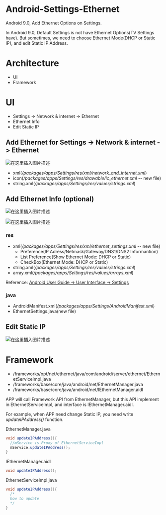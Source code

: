 ﻿# Android-Settings-Ethernet
Android 9.0, Add Ethernet Options on Settings.

In Android 9.0, Default Settings is not have Ethernet Options(TV Settings have). 
But sometimes, we need to choose Ethernet Mode(DHCP or Static IP), and edit Static IP Address.

# Architecture
- UI
- Framework

# UI
- Settings -> Network & internet -> Ethernet
- Ethernet Info 
- Edit Static IP 

## Add Ethernet for Settings -> Network & internet -> Ethernet
![在这里插入图片描述](https://img-blog.csdnimg.cn/20190429100512809.png?x-oss-process=image/watermark,type_ZmFuZ3poZW5naGVpdGk,shadow_10,text_aHR0cHM6Ly9ibG9nLmNzZG4ubmV0L3UwMTEzOTE2Mjk=,size_16,color_FFFFFF,t_70)
- xml(*/packages/apps/Settings/res/xml/network_and_internet.xml*)
- icon(*/packages/apps/Settings/res/drawable/ic_ethernet.xml*  -- new file)
- string.xml(*/packages/apps/Settings/res/values/strings.xml*)


## Add Ethernet Info (optional)
![在这里插入图片描述](https://img-blog.csdnimg.cn/20190429100547384.png?x-oss-process=image/watermark,type_ZmFuZ3poZW5naGVpdGk,shadow_10,text_aHR0cHM6Ly9ibG9nLmNzZG4ubmV0L3UwMTEzOTE2Mjk=,size_16,color_FFFFFF,t_70)

![在这里插入图片描述](https://img-blog.csdnimg.cn/20190429100644713.png?x-oss-process=image/watermark,type_ZmFuZ3poZW5naGVpdGk,shadow_10,text_aHR0cHM6Ly9ibG9nLmNzZG4ubmV0L3UwMTEzOTE2Mjk=,size_16,color_FFFFFF,t_70)
### res

- xml(*/packages/apps/Settings/res/xml/ethernet_settings.xml* -- new file)
  - Preference(IP Adress/Netmask/Gateway/DNS1/DNS2 Informantion)
  - List Preference(Show Ethernet Mode: DHCP or Static)
  - CheckBox(Ethernet Mode: DHCP or Static)
- string.xml(*/packages/apps/Settings/res/values/strings.xml*)
- array.xml(*/packages/apps/Settings/res/values/arrays.xml*)


Reference:
[Android User Guide -> User Interface -> Settings](https://developer.android.com/guide/topics/ui/settings)

### java
- AndroidManifest.xml(*/packages/apps/Settings/AndroidManifest.xml*)
- EthernetSettings.java(new file)

## Edit Static IP
![在这里插入图片描述](https://img-blog.csdnimg.cn/20190429100721222.png?x-oss-process=image/watermark,type_ZmFuZ3poZW5naGVpdGk,shadow_10,text_aHR0cHM6Ly9ibG9nLmNzZG4ubmV0L3UwMTEzOTE2Mjk=,size_16,color_FFFFFF,t_70)



# Framework
- /frameworks/opt/net/ethernet/java/com/android/server/ethernet/EthernetServiceImpl.java
- /frameworks/base/core/java/android/net/EthernetManager.java
- /frameworks/base/core/java/android/net/IEthernetManager.aidl

APP will call Framework API from EthernetManager, but this API implement in EthernetServiceImpl, and interface is IEthernetManager.aidl.

For example, when APP need change Static IP, you need write *updateIPAddress()* function.

EthernetManager.java
```java
void updateIPAddress(){
  //mService is Proxy of EthernetServiceImpl
  mService.updateIPAddress(); 
}
```

IEthernetManager.aidl
```java
void updateIPAddress();
```
EthernetServiceImpl.java
```java
void updateIPAddress(){
  /*
  how to update
  */
}
```





